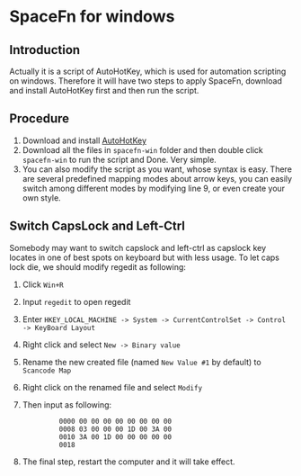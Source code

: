 # SpaceFn for windows

## Introduction

Actually it is a script of AutoHotKey, which is used for automation scripting on windows. Therefore it will have two steps to apply SpaceFn, download and install AutoHotKey first and then run the script.

## Procedure

1. Download and install [AutoHotKey](https://www.autohotkey.com/)
2. Download all the files in `spacefn-win` folder and then double click `spacefn-win` to run the script and Done. Very simple.
3. You can also modify the script as you want, whose syntax is easy. There are several predefined mapping modes about arrow keys, you can easily switch among different modes by modifying line 9, or even create your own style.

## Switch CapsLock and Left-Ctrl

Somebody may want to switch capslock and left-ctrl as capslock key locates in one of best spots on keyboard but with less usage. To let caps lock die, we should modify regedit as following:

1. Click `Win+R`
2. Input `regedit` to open regedit
3. Enter `HKEY_LOCAL_MACHINE -> System -> CurrentControlSet -> Control -> KeyBoard Layout`
4. Right click and select `New -> Binary value`
5. Rename the new created file (named `New Value #1` by default) to `Scancode Map`
6. Right click on the renamed file and select `Modify`
7. Then input as following:

                0000 00 00 00 00 00 00 00 00 
                0008 03 00 00 00 1D 00 3A 00 
                0010 3A 00 1D 00 00 00 00 00 
                0018

8. The final step, restart the computer and it will take effect.